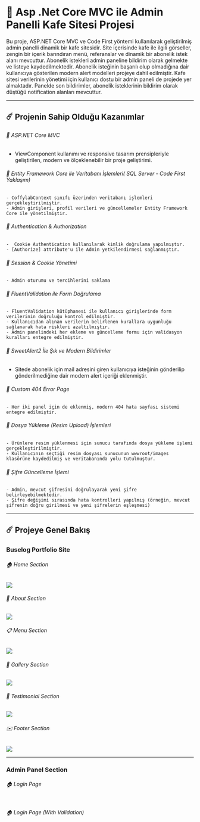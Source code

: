 # 🚀 Asp .Net Core MVC ile Admin Panelli Kafe Sitesi Projesi

Bu proje, ASP.NET Core MVC ve Code First yöntemi kullanılarak geliştirilmiş admin panelli dinamik bir kafe sitesidir. Site içerisinde kafe ile ilgili görseller, zengin bir içerik barındıran menü, referanslar ve dinamik bir abonelik istek alanı mevcuttur. Abonelik istekleri admin paneline bildirim olarak gelmekte ve listeye kaydedilmektedir. Abonelik isteğinin başarılı olup olmadığına dair kullanıcıya gösterilen modern alert modelleri projeye dahil edilmiştir.
Kafe sitesi verilerinin yönetimi için kullanıcı dostu bir admin paneli de projede yer almaktadır. Panelde son bildirimler, abonelik isteklerinin bildirim olarak düştüğü notification alanları mevcuttur.

-----

## ☄️ Projenin Sahip Olduğu Kazanımlar

###### 🌟 ASP.NET Core MVC

 - ViewComponent kullanımı ve responsive tasarım prensipleriyle geliştirilen, modern ve ölçeklenebilir bir proje geliştirimi.

###### 🌟 Entity Framework Core ile Veritabanı İşlemleri( SQL Server - Code First Yaklaşım)

    - CoffylabContext sınıfı üzerinden veritabanı işlemleri gerçekleştirilmiştir. 
    - Admin girişleri, profil verileri ve güncellemeler Entity Framework Core ile yönetilmiştir.

###### 🌟 Authentication & Authorization 

    -  Cookie Authentication kullanılarak kimlik doğrulama yapılmıştır.
    - [Authorize] attribute'u ile Admin yetkilendirmesi sağlanmıştır.

###### 🌟 Session & Cookie Yönetimi 

    - Admin oturumu ve tercihlerini saklama

###### 🌟 FluentValidation ile Form Doğrulama

    - FluentValidation kütüphanesi ile kullanıcı girişlerinde form verilerinin doğruluğu kontrol edilmiştir.
    - Kullanıcıdan alınan verilerin belirlenen kurallara uygunluğu sağlanarak hata riskleri azaltılmıştır.
    - Admin panelindeki her ekleme ve güncelleme formu için validasyon kuralları entegre edilmiştir.

###### 🌟 SweetAlert2 İle Şık ve Modern Bildirimler

   - Sitede abonelik için mail adresini giren kullanıcıya isteğinin gönderilip
   gönderilmediğine dair modern alert içeriği eklenmiştir.

###### 🌟 Custom 404 Error Page
    - Her iki panel için de eklenmiş, modern 404 hata sayfası sistemi entegre edilmiştir.    

###### 🌟 Dosya Yükleme (Resim Upload) İşlemleri

    - Ürünlere resim yüklenmesi için sunucu tarafında dosya yükleme işlemi gerçekleştirilmiştir.
    - Kullanıcının seçtiği resim dosyası sunucunun wwwroot/images klasörüne kaydedilmiş ve veritabanında yolu tutulmuştur.

###### 🌟 Şifre Güncelleme İşlemi

    - Admin, mevcut şifresini doğrulayarak yeni şifre belirleyebilmektedir.
    - Şifre değişimi sırasında hata kontrolleri yapılmış (örneğin, mevcut şifrenin doğru girilmesi ve yeni şifrelerin eşleşmesi)


----- 


## ☄️ Projeye Genel Bakış

### Buselog Portfolio Site

###### 🏠 Home Section

<img src="https://github.com/user-attachments/assets/a4cbc3ec-e3ac-4310-87e6-775f0d4a7c71" width:700>


###### 🪪 About Section

<img src="https://github.com/user-attachments/assets/79230091-0308-43d7-b427-010793230be1" width:700>

###### 📋 Menu Section

<img src="https://github.com/user-attachments/assets/1445c45e-02f3-4c15-a129-24ada026edfb" width:700>

###### 🔎 Gallery Section

<img src="https://github.com/user-attachments/assets/d9634e83-1747-453f-8ab8-b952b8d9e4da" width:700>

###### 👤 Testimonial Section

<img src="https://github.com/user-attachments/assets/8c38a444-deb5-49bb-bad6-b151ace6394f" width:700>

###### ✉️ Footer Section

<img src="https://github.com/user-attachments/assets/06817c04-f677-448c-8b51-2407c03c1dc6" width:700>


-----


### Admin Panel Section



###### 🏠 Login Page

<img src="" width:700>

###### 🏠 Login Page (With Validation)

<img src="" width:700>
    


    
    
    
